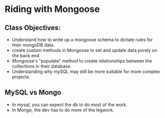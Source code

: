 # Riding with Mongoose

## Class Objectives:
+ Understand how to write up a mongoose schema to dictate rules for their mongoDB data.
+ create custom methods in Mongoose to set and update data purely on the back end
+ Mongoose's "populate" method to create relationships between the collections in their database.
+ Understanding why mySQL may still be more suitable for more complex projects.

## MySQL vs Mongo
+ In mysql, you can expect the db to do most of the work.
+ In Mongo, the dev has to do more of the legwork.